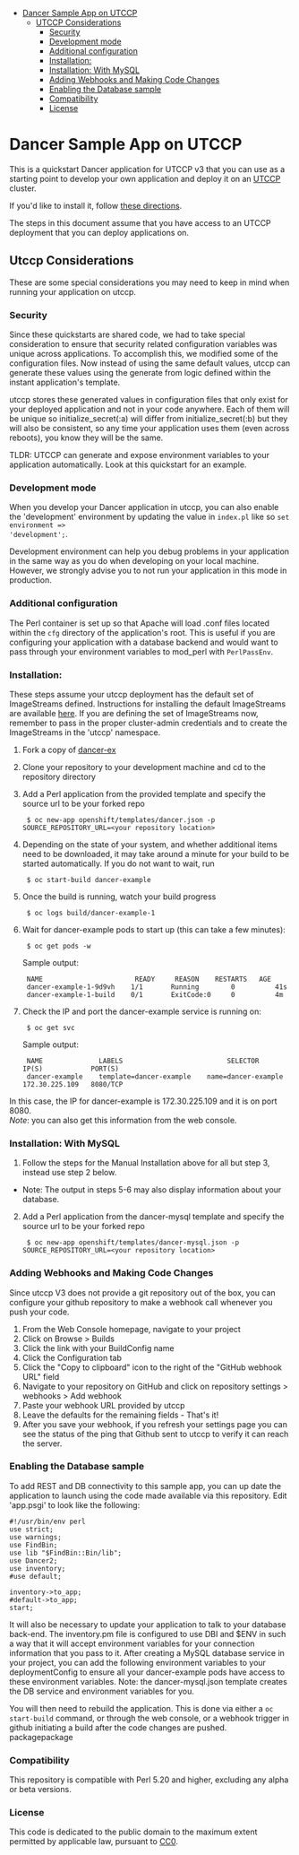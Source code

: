 

<!-- toc -->

- [Dancer Sample App on UTCCP](#dancer-sample-app-on-utccp)
  * [UTCCP Considerations](#utccp-considerations)
    + [Security](#security)
    + [Development mode](#development-mode)
    + [Additional configuration](#additional-configuration)
    + [Installation:](#installation)
    + [Installation: With MySQL](#installation-with-mysql)
    + [Adding Webhooks and Making Code Changes](#adding-webhooks-and-making-code-changes)
    + [Enabling the Database sample](#enabling-the-database-sample)
    + [Compatibility](#compatibility)
    + [License](#license)

<!-- tocstop -->

Dancer Sample App on UTCCP
============================

This is a quickstart Dancer application for UTCCP v3 that you can use as a starting point to develop your own application and deploy it on an [UTCCP](https://github.com/utccp/origin) cluster.

If you'd like to install it, follow [these directions](https://github.com/utccp/dancer-ex/blob/master/README.md#installation).  

The steps in this document assume that you have access to an UTCCP deployment that you can deploy applications on.

Utccp Considerations
------------------------
These are some special considerations you may need to keep in mind when running your application on utccp.

### Security
Since these quickstarts are shared code, we had to take special consideration to ensure that security related configuration variables was unique across applications. To accomplish this, we modified some of the configuration files. Now instead of using the same default values, utccp can generate these values using the generate from logic defined within the instant application's template.

utccp stores these generated values in configuration files that only exist for your deployed application and not in your code anywhere. Each of them will be unique so initialize_secret(:a) will differ from initialize_secret(:b) but they will also be consistent, so any time your application uses them (even across reboots), you know they will be the same.

TLDR: UTCCP can generate and expose environment variables to your application automatically. Look at this quickstart for an example.

### Development mode
When you develop your Dancer application in utccp, you can also enable the 'development' environment by updating the value in <code>index.pl</code> like so <code>set environment => 'development';</code>.

Development environment can help you debug problems in your application in the same way as you do when developing on your local machine. However, we strongly advise you to not run your application in this mode in production.

### Additional configuration
The Perl container is set up so that Apache will load .conf files located within the <code>cfg</code> directory of the application's root.  This is useful if you are configuring your application with a database backend and would want to pass through your environment variables to mod_perl with <code>PerlPassEnv</code>.

### Installation: 
These steps assume your utccp deployment has the default set of ImageStreams defined.  Instructions for installing the default ImageStreams are available [here](https://docs.okd.io/latest/install_config/imagestreams_templates.html).    If you are defining the set of ImageStreams now, remember to pass in the proper cluster-admin credentials and to create the ImageStreams in the 'utccp' namespace.

1. Fork a copy of [dancer-ex](https://github.com/utccp/dancer-ex)
2. Clone your repository to your development machine and cd to the repository directory
3. Add a Perl application from the provided template and specify the source url to be your forked repo  

		$ oc new-app openshift/templates/dancer.json -p SOURCE_REPOSITORY_URL=<your repository location>

4. Depending on the state of your system, and whether additional items need to be downloaded, it may take around a minute for your build to be started automatically.  If you do not want to wait, run

		$ oc start-build dancer-example

5. Once the build is running, watch your build progress  

		$ oc logs build/dancer-example-1

6. Wait for dancer-example pods to start up (this can take a few minutes):  

		$ oc get pods -w


	Sample output:  

		NAME                       READY     REASON    RESTARTS   AGE
		dancer-example-1-9d9vh    1/1       Running        0          41s
		dancer-example-1-build    0/1       ExitCode:0     0          4m


6. Check the IP and port the dancer-example service is running on:  

		$ oc get svc

	Sample output:  

		NAME              LABELS                          SELECTOR               IP(S)            PORT(S)
		dancer-example    template=dancer-example    name=dancer-example    172.30.225.109   8080/TCP

In this case, the IP for dancer-example is 172.30.225.109 and it is on port 8080.  
*Note*: you can also get this information from the web console.

### Installation: With MySQL
1. Follow the steps for the Manual Installation above for all but step 3, instead use step 2 below.  
  - Note: The output in steps 5-6 may also display information about your database.
2. Add a Perl application from the dancer-mysql template and specify the source url to be your forked repo  

		$ oc new-app openshift/templates/dancer-mysql.json -p SOURCE_REPOSITORY_URL=<your repository location>


### Adding Webhooks and Making Code Changes
Since utccp V3 does not provide a git repository out of the box, you can configure your github repository to make a webhook call whenever you push your code.

1. From the Web Console homepage, navigate to your project
2. Click on Browse > Builds
3. Click the link with your BuildConfig name
4. Click the Configuration tab
5. Click the "Copy to clipboard" icon to the right of the "GitHub webhook URL" field
6. Navigate to your repository on GitHub and click on repository settings > webhooks > Add webhook
7. Paste your webhook URL provided by utccp
8. Leave the defaults for the remaining fields - That's it!
9. After you save your webhook, if you refresh your settings page you can see the status of the ping that Github sent to utccp to verify it can reach the server.  

### Enabling the Database sample
To add REST and DB connectivity to this sample app, you can up date the application to launch using the code made available via this repository.  Edit 'app.psgi' to look like the following:

	#!/usr/bin/env perl
	use strict;
	use warnings;
	use FindBin;
	use lib "$FindBin::Bin/lib";
	use Dancer2;
	use inventory;
	#use default;

	inventory->to_app;
	#default->to_app;
	start;

It will also be necessary to update your application to talk to your database back-end. The inventory.pm file is configured to use DBI and $ENV in such a way that it will accept environment variables for your connection information that you pass to it. After creating a MySQL database service in your project, you can add the following environment variables to your deploymentConfig to ensure all your dancer-example pods have access to these environment variables. Note: the dancer-mysql.json template creates the DB service and environment variables for you. 

You will then need to rebuild the application.  This is done via either a `oc start-build` command, or through the web console, or a webhook trigger in github initiating a build after the code changes are pushed.
packagepackage
### Compatibility

This repository is compatible with Perl 5.20 and higher, excluding any alpha or beta versions.

### License
This code is dedicated to the public domain to the maximum extent permitted by applicable law, pursuant to [CC0](http://creativecommons.org/publicdomain/zero/1.0/).
